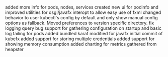 added more info for pods, nodes, services
created new ui for podinfo and improved utilities for osgi/javafx interopt to allow easy use of fxml
changed behavior to user kubectl's config by default and only show manual config options as fallback. Moved preferences to version specific directory.
fix logging query bug
support for gathering configuration on startup and basic log tailing for pods
added bundled karaf modified for javafx
initial commit of kubefx
added support for storing multiple credentials
added support for showing memory consumption
added charting for metrics gathered from heapster
